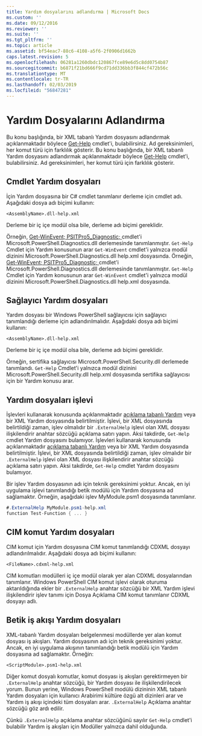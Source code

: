 ```yaml
---
title: Yardım dosyalarını adlandırma | Microsoft Docs
ms.custom: ''
ms.date: 09/12/2016
ms.reviewer: ''
ms.suite: ''
ms.tgt_pltfrm: ''
ms.topic: article
ms.assetid: bf54eac7-88c6-4108-a5f6-2f0906d1662b
caps.latest.revision: 5
ms.openlocfilehash: 06281a1260dbdc120867fce89e6d5c8dd0754b87
ms.sourcegitcommit: b6871f21bd666f9cd71dd336bb3f844cf472b56c
ms.translationtype: MT
ms.contentlocale: tr-TR
ms.lasthandoff: 02/03/2019
ms.locfileid: "56847281"
---
```

# <a name="naming-help-files"></a>Yardım Dosyalarını Adlandırma

Bu konu başlığında, bir XML tabanlı Yardım dosyasını adlandırmak açıklanmaktadır böylece [Get-Help](/powershell/module/Microsoft.PowerShell.Core/Get-Help) cmdlet'i, bulabilirsiniz. Ad gereksinimleri, her komut türü için farklılık gösterir.
Bu konu başlığında, bir XML tabanlı Yardım dosyasını adlandırmak açıklanmaktadır böylece [Get-Help](/powershell/module/Microsoft.PowerShell.Core/Get-Help) cmdlet'i, bulabilirsiniz. Ad gereksinimleri, her komut türü için farklılık gösterir.

## <a name="cmdlet-help-files"></a>Cmdlet Yardım dosyaları

İçin Yardım dosyasına bir C# cmdlet tanımlanır derleme için cmdlet adı. Aşağıdaki dosya adı biçimi kullanın:

```
<AssemblyName>.dll-help.xml
```

Derleme bir iç içe modül olsa bile, derleme adı biçimi gereklidir.

Örneğin, [Get-WinEvent; PSITPro5_Diagnostic; ](/powershell/module/Microsoft.PowerShell.Diagnostics/Get-WinEvent) cmdlet'i Microsoft.PowerShell.Diagnostics.dll derlemesinde tanımlanmıştır. `Get-Help` Cmdlet için Yardım konusunun arar `Get-WinEvent` cmdlet'i yalnızca modül dizinini Microsoft.PowerShell.Diagnostics.dll help.xml dosyasında.
Örneğin, [Get-WinEvent; PSITPro5_Diagnostic; ](/powershell/module/Microsoft.PowerShell.Diagnostics/Get-WinEvent) cmdlet'i Microsoft.PowerShell.Diagnostics.dll derlemesinde tanımlanmıştır. `Get-Help` Cmdlet için Yardım konusunun arar `Get-WinEvent` cmdlet'i yalnızca modül dizinini Microsoft.PowerShell.Diagnostics.dll help.xml dosyasında.

## <a name="provider-help-files"></a>Sağlayıcı Yardım dosyaları

Yardım dosyası bir Windows PowerShell sağlayıcısı için sağlayıcı tanımlandığı derleme için adlandırılmalıdır. Aşağıdaki dosya adı biçimi kullanın:

```
<AssemblyName>.dll-help.xml
```

Derleme bir iç içe modül olsa bile, derleme adı biçimi gereklidir.

Örneğin, sertifika sağlayıcısı Microsoft.PowerShell.Security.dll derlemede tanımlandı. `Get-Help` Cmdlet'i yalnızca modül dizinini Microsoft.PowerShell.Security.dll help.xml dosyasında sertifika sağlayıcısı için bir Yardım konusu arar.

## <a name="function-help-files"></a>Yardım dosyaları işlevi

İşlevleri kullanarak konusunda açıklanmaktadır [açıklama tabanlı Yardım](/powershell/module/microsoft.powershell.core/about/about_comment_based_help) veya bir XML Yardım dosyasında belirtilmiştir. İşlevi, bir XML dosyasında belirtildiği zaman, işlev olmalıdır bir `.ExternalHelp` işlevi olan XML dosyası ilişkilendirir anahtar sözcüğü açıklama satırı yapın. Aksi takdirde, `Get-Help` cmdlet Yardım dosyasını bulamıyor.
İşlevleri kullanarak konusunda açıklanmaktadır [açıklama tabanlı Yardım](/powershell/module/microsoft.powershell.core/about/about_comment_based_help) veya bir XML Yardım dosyasında belirtilmiştir. İşlevi, bir XML dosyasında belirtildiği zaman, işlev olmalıdır bir `.ExternalHelp` işlevi olan XML dosyası ilişkilendirir anahtar sözcüğü açıklama satırı yapın. Aksi takdirde, `Get-Help` cmdlet Yardım dosyasını bulamıyor.

Bir işlev Yardım dosyasının adı için teknik gereksinimi yoktur. Ancak, en iyi uygulama işlevi tanımlandığı betik modülü için Yardım dosyasına ad sağlamaktır. Örneğin, aşağıdaki işlev MyModule.psm1 dosyasında tanımlanır.

```csharp
#.ExternalHelp MyModule.psm1-help.xml
function Test-Function { ... }
```

## <a name="cim-command-help-files"></a>CIM komut Yardım dosyaları

CIM komut için Yardım dosyasına CIM komut tanımlandığı CDXML dosyayı adlandırılmalıdır. Aşağıdaki dosya adı biçimi kullanın:

```
<FileName>.cdxml-help.xml
```

CIM komutları modülleri iç içe modül olarak yer alan CDXML dosyalarından tanımlanır. Windows PowerShell CIM komut işlevi olarak oturuma aktarıldığında ekler bir `.ExternalHelp` anahtar sözcüğü bir XML Yardım işlevi ilişkilendirir işlev tanımı için Dosya Açıklama CIM komut tanımlanır CDXML dosyayı adlı.

## <a name="script-workflow-help-files"></a>Betik iş akışı Yardım dosyaları

XML-tabanlı Yardım dosyaları belgelenmesi modüllerde yer alan komut dosyası iş akışları. Yardım dosyasının adı için teknik gereksinimi yoktur. Ancak, en iyi uygulama akışının tanımlandığı betik modülü için Yardım dosyasına ad sağlamaktır. Örneğin:

```
<ScriptModule>.psm1-help.xml
```

Diğer komut dosyalı komutlar, komut dosyası iş akışları gerektirmeyen bir `.ExternalHelp` anahtar sözcüğü, bir Yardım dosyası ile ilişkilendirilecek yorum. Bunun yerine, Windows PowerShell modülü dizininin XML tabanlı Yardım dosyaları için kullanıcı Arabirimi kültüre özgü alt dizinleri arar ve Yardım iş akışı içindeki tüm dosyaları arar. `.ExternalHelp` Açıklama anahtar sözcüğü göz ardı edilir.

Çünkü `.ExternalHelp` açıklama anahtar sözcüğünü sayılır `Get-Help` cmdlet'i bulabilir Yardım iş akışları için Modüller yalnızca dahil olduğunda.